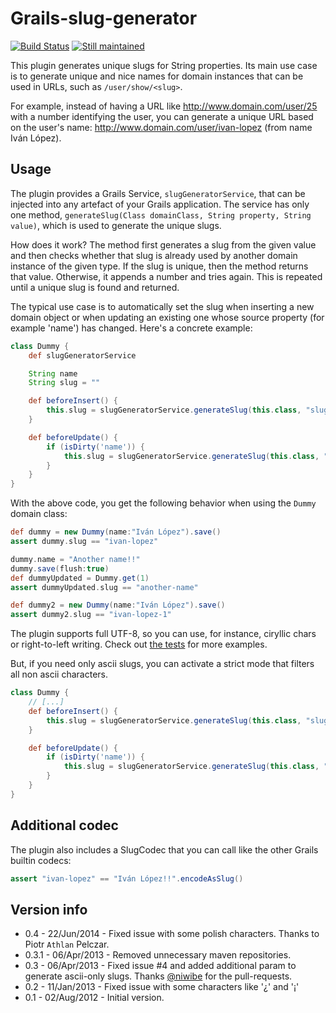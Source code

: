 Grails-slug-generator
=====================

[![Build Status](https://travis-ci.org/lmivan/grails-slug-generator.svg?branch=master)](https://travis-ci.org/lmivan/grails-slug-generator)
[![Still maintained](http://stillmaintained.com/lmivan/grails-slug-generator.png)](http://stillmaintained.com/lmivan/grails-slug-generator)

This plugin generates unique slugs for String properties. Its main use case is to generate unique and nice names for domain instances that can be used in URLs, such as `/user/show/<slug>`.

For example, instead of having a URL like http://www.domain.com/user/25 with a number identifying the user, you can generate a unique URL based on the user's name: http://www.domain.com/user/ivan-lopez (from name Iván López).

Usage
-----

The plugin provides a Grails Service, `slugGeneratorService`, that can be injected into any artefact of your Grails application. The service has only one method, `generateSlug(Class domainClass, String property, String value)`, which is used to generate the unique slugs.

How does it work? The method first generates a slug from the given value and then checks whether that slug is already used by another domain instance of the given type. If the slug is unique, then the method returns that value. Otherwise, it appends a number and tries again. This is repeated until a unique slug is found and returned.

The typical use case is to automatically set the slug when inserting a new domain object or when updating an existing one whose source property (for example 'name') has changed. Here's a concrete example:

``` groovy
class Dummy {
    def slugGeneratorService

    String name
    String slug = ""

    def beforeInsert() {
        this.slug = slugGeneratorService.generateSlug(this.class, "slug", name)
    }

    def beforeUpdate() {
        if (isDirty('name')) {
            this.slug = slugGeneratorService.generateSlug(this.class, "slug", name)
        }
    }
}
```

With the above code, you get the following behavior when using the `Dummy` domain class:
``` groovy
def dummy = new Dummy(name:"Iván López").save()
assert dummy.slug == "ivan-lopez"

dummy.name = "Another name!!"
dummy.save(flush:true)
def dummyUpdated = Dummy.get(1)
assert dummyUpdated.slug == "another-name"

def dummy2 = new Dummy(name:"Iván López").save()
assert dummy2.slug == "ivan-lopez-1"
```

The plugin supports full UTF-8, so you can use, for instance, ciryllic chars or right-to-left writing. Check out [the tests](https://github.com/lmivan/grails-slug-generator/blob/master/test/integration/grails/plugins/SlugGeneratorTests.groovy) for more examples.

But, if you need only ascii slugs, you can activate a strict mode that filters all non ascii characters.

``` groovy
class Dummy {
    // [...]
    def beforeInsert() {
        this.slug = slugGeneratorService.generateSlug(this.class, "slug", name, true)
    }

    def beforeUpdate() {
        if (isDirty('name')) {
            this.slug = slugGeneratorService.generateSlug(this.class, "slug", name, true)
        }
    }
}
```

Additional codec
----------------

The plugin also includes a SlugCodec that you can call like the other Grails builtin codecs:

``` groovy
assert "ivan-lopez" == "Iván López!!".encodeAsSlug()
```

Version info
------------

* 0.4 - 22/Jun/2014 - Fixed issue with some polish characters. Thanks to Piotr `Athlan` Pelczar.
* 0.3.1 - 06/Apr/2013 - Removed unnecessary maven repositories.
* 0.3 - 06/Apr/2013 - Fixed issue #4 and added additional param to generate ascii-only slugs. Thanks [@niwibe](https://github.com/niwibe) for the pull-requests.
* 0.2 - 11/Jan/2013 - Fixed issue with some characters like '¿' and '¡'
* 0.1 - 02/Aug/2012 - Initial version.
